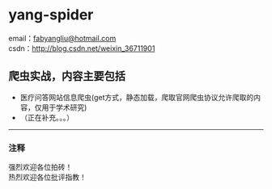 # yang-spider
email：fabyangliu@hotmail.com\
csdn：http://blog.csdn.net/weixin_36711901
## 爬虫实战，内容主要包括
* 医疗问答网站信息爬虫(get方式，静态加载，爬取官网爬虫协议允许爬取的内容，仅用于学术研究)
* （正在补充。。。）
---
### 注释
强烈欢迎各位拍砖！\
热烈欢迎各位批评指教！
